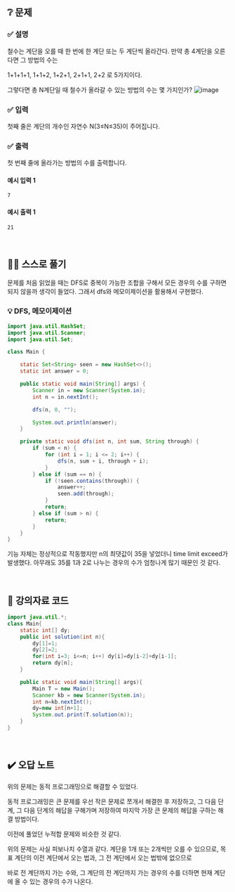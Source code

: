 ## ❔ 문제
### ✅ 설명
철수는 계단을 오를 때 한 번에 한 계단 또는 두 계단씩 올라간다. 만약 총 4계단을 오른다면 그 방법의 수는

1+1+1+1, 1+1+2, 1+2+1, 2+1+1, 2+2 로 5가지이다.

그렇다면 총 N계단일 때 철수가 올라갈 수 있는 방법의 수는 몇 가지인가?
![image](https://github.com/user-attachments/assets/fbb2f7fd-1247-477e-98e8-189d7b5425e8)

### ✅ 입력
첫째 줄은 계단의 개수인 자연수 N(3≤N≤35)이 주어집니다.

### ✅ 출력
첫 번째 줄에 올라가는 방법의 수를 출력합니다.

#### 예시 입력 1
```
7
```

#### 예시 출력 1
```
21
```

<br>

## ✍🏻 스스로 풀기

문제를 처음 읽었을 때는 DFS로 중복이 가능한 조합을 구해서 모든 경우의 수를 구하면 되지 않을까 생각이 들었다. 그래서 dfs와 메모이제이션을 활용해서 구현했다.

### 💡 DFS, 메모이제이션

``` java
import java.util.HashSet;
import java.util.Scanner;
import java.util.Set;

class Main {

    static Set<String> seen = new HashSet<>();
    static int answer = 0;

    public static void main(String[] args) {
        Scanner in = new Scanner(System.in);
        int n = in.nextInt();

        dfs(n, 0, "");

        System.out.println(answer);
    }

    private static void dfs(int n, int sum, String through) {
        if (sum < n) {
            for (int i = 1; i <= 2; i++) {
                dfs(n, sum + i, through + i);
            }
        } else if (sum == n) {
            if (!seen.contains(through)) {
                answer++;
                seen.add(through);
            }
            return;
        } else if (sum > n) {
            return;
        }
    }
}
```

기능 자체는 정상적으로 작동했지만 n의 최댓값이 35을 넣었더니 time limit exceed가 발생했다.
아무래도 35를 1과 2로 나누는 경우의 수가 엄청나게 많기 때문인 것 같다.

<br>

## 📖 강의자료 코드

``` java
import java.util.*;
class Main{
	static int[] dy;
	public int solution(int n){
		dy[1]=1;
		dy[2]=2;
		for(int i=3; i<=n; i++) dy[i]=dy[i-2]+dy[i-1];
		return dy[n];
	}

	public static void main(String[] args){
		Main T = new Main();
		Scanner kb = new Scanner(System.in);
		int n=kb.nextInt();
		dy=new int[n+1];
		System.out.print(T.solution(n));
	}
}
```

<br>

## ✔️ 오답 노트

위의 문제는 동적 프로그래밍으로 해결할 수 있었다.

동적 프로그래밍은 큰 문제를 우선 작은 문제로 쪼개서 해결한 후 저장하고, 그 다음 단계, 그 다음 단계의 해답을 구해가며 저장하여 마지막 가장 큰 문제의 해답을 구하는 해결 방법이다.

이전에 풀었던 누적합 문제와 비슷한 것 같다.

위의 문제는 사실 피보나치 수열과 같다. 계단을 1개 또는 2개씩만 오를 수 있으므로, 목표 계단의 이전 계단에서 오는 법과, 그 전 계단에서 오는 법밖에 없으므로

바로 전 계단까지 가는 수와, 그 계단의 전 계단까지 가는 경우의 수를 더하면 현재 계단에 올 수 있는 경우의 수가 나온다.
